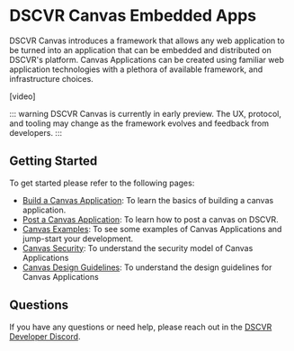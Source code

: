 # DSCVR Canvas Embedded Apps

DSCVR Canvas introduces a framework that allows any web application to be turned into an application that can be embedded and distributed on DSCVR's platform. Canvas Applications can be created using familiar web application technologies with a plethora of available framework, and infrastructure choices.

[video]

::: warning
DSCVR Canvas is currently in early preview. The UX, protocol, and tooling may change as the framework evolves and feedback from developers.
:::

## Getting Started

To get started please refer to the following pages:

- [Build a Canvas Application](./build-a-canvas.md): To learn the basics of building a canvas application.
- [Post a Canvas Application](./post-a-canvas.md): To learn how to post a canvas on DSCVR.
- [Canvas Examples](./canvas-examples.md): To see some examples of Canvas Applications and jump-start your development.
- [Canvas Security](./canvas-security.md): To understand the security model of Canvas Applications
- [Canvas Design Guidelines](./canvas-design-guidelines.md): To understand the design guidelines for Canvas Applications

## Questions

If you have any questions or need help, please reach out in the [DSCVR Developer Discord](https://discord.gg/DX4CaFph3s).